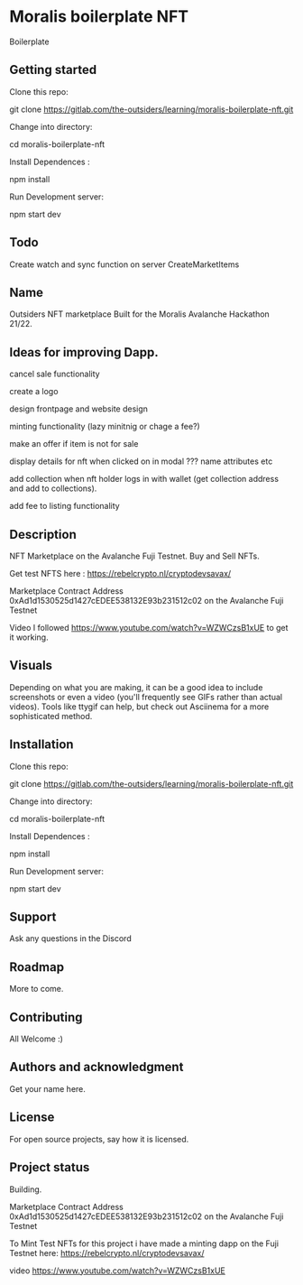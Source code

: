 # Moralis boilerplate NFT

Boilerplate

## Getting started

Clone this repo:

git clone https://gitlab.com/the-outsiders/learning/moralis-boilerplate-nft.git


Change into directory:

cd moralis-boilerplate-nft


Install Dependences : 

npm install


Run Development server:

npm start dev

## Todo

Create watch and sync function on server  CreateMarketItems

## Name
Outsiders NFT marketplace Built for the Moralis Avalanche Hackathon 21/22.

## Ideas for improving Dapp. 
cancel sale functionality

create a logo

design frontpage and website design

minting functionality (lazy minitnig or chage a fee?)

make an offer if item is not for sale

display details for nft when clicked on in modal ??? name attributes etc

add collection when nft holder logs in with wallet (get collection address and add to collections).

add fee to listing functionality


## Description
NFT Marketplace on the Avalanche Fuji Testnet.
Buy and Sell NFTs.

Get test NFTS here : https://rebelcrypto.nl/cryptodevsavax/

Marketplace Contract Address  0xAd1d1530525d1427cEDEE538132E93b231512c02 on the Avalanche Fuji Testnet

Video I followed  https://www.youtube.com/watch?v=WZWCzsB1xUE to get it working.

## Visuals
Depending on what you are making, it can be a good idea to include screenshots or even a video (you'll frequently see GIFs rather than actual videos). Tools like ttygif can help, but check out Asciinema for a more sophisticated method.


## Installation

Clone this repo:

git clone https://gitlab.com/the-outsiders/learning/moralis-boilerplate-nft.git


Change into directory:

cd moralis-boilerplate-nft


Install Dependences : 

npm install


Run Development server:

npm start dev



## Support
Ask any questions in the Discord

## Roadmap
More to come.

## Contributing
All Welcome :)

## Authors and acknowledgment
Get your name here.

## License
For open source projects, say how it is licensed.

## Project status
Building.

Marketplace Contract Address  0xAd1d1530525d1427cEDEE538132E93b231512c02 on the Avalanche Fuji Testnet

To Mint Test NFTs for this project i have made a minting dapp on the Fuji Testnet here:
https://rebelcrypto.nl/cryptodevsavax/

video https://www.youtube.com/watch?v=WZWCzsB1xUE
